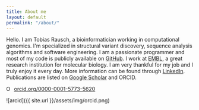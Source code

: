 ```yaml
---
title: About me
layout: default
permalink: "/about/"
---
```


Hello. I am Tobias Rausch, a bioinformatician working in computational genomics. I'm specialized in structural variant discovery, sequence analysis algorithms and software engineering. I am a passionate programmer and most of my code is publicly available on [GitHub](https://github.com/tobiasrausch). I work at [EMBL](https://www.embl.de/), a great research institution for molecular biology. I am very thankful for my job and I truly enjoy it every day. More information can be found through [LinkedIn](https://de.linkedin.com/in/tobias-rausch-48659a80). Publications are listed on [Google Scholar](https://scholar.google.de/citations?user=fQ1VoZEAAAAJ) and ORCID.

<a href="https://orcid.org/0000-0001-5773-5620" target="orcid.widget" rel="noopener noreferrer" style="vertical-align:top;"><img src="https://orcid.org/sites/default/files/images/orcid_16x16.png" style="width:1em;margin-right:.5em;" alt="ORCID iD icon">orcid.org/0000-0001-5773-5620</a>

![arcid]({{ site.url }}/assets/img/orcid.png)
